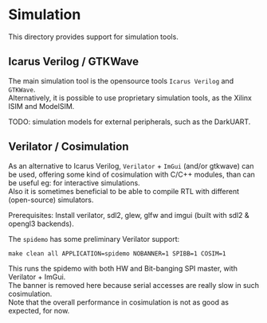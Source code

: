 # Simulation

This directory provides support for simulation tools.

## Icarus Verilog / GTKWave
The main simulation tool is the opensource tools `Icarus Verilog` and `GTKWave`.\
Alternatively, it is possible to use proprietary simulation tools, as
the Xilinx ISIM and ModelSIM.

TODO: simulation models for external peripherals, such as the DarkUART.

## Verilator / Cosimulation
As an alternative to Icarus Verilog, `Verilator` + `ImGui` (and/or gtkwave) can be used,
offering some kind of cosimulation with C/C++ modules, than can be useful
eg: for interactive simulations.\
Also it is sometimes beneficial to be able to compile RTL with different (open-source) simulators.

Prerequisites: Install verilator, sdl2, glew, glfw and imgui (built with sdl2 & opengl3 backends).

The `spidemo` has some preliminary Verilator support:
```shell
make clean all APPLICATION=spidemo NOBANNER=1 SPIBB=1 COSIM=1
```
This runs the spidemo with both HW and Bit-banging SPI master, with Verilator + ImGui.\
The banner is removed here because serial accesses are really slow in such cosimulation.\
Note that the overall performance in cosimulation is not as good as expected, for now.
